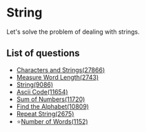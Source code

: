 String
============
Let's solve the problem of dealing with strings.

List of questions
------------

- [Characters and Strings(27866)](https://github.com/yoru4890/coding_test/blob/main/baekjoon/string/27866.md)
- [Measure Word Length(2743)](https://github.com/yoru4890/coding_test/blob/main/baekjoon/string/2743.md)
- [String(9086)](https://github.com/yoru4890/coding_test/blob/main/baekjoon/string/9086.md)
- [Ascii Code(11654)](https://github.com/yoru4890/coding_test/blob/main/baekjoon/string/11654.md)
- [Sum of Numbers(11720)](https://github.com/yoru4890/coding_test/blob/main/baekjoon/string/11720.md)
- [Find the Alphabet(10809)](https://github.com/yoru4890/coding_test/blob/main/baekjoon/string/10809.md)
- [Repeat String(2675)](https://github.com/yoru4890/coding_test/blob/main/baekjoon/string/2675.md)
- ⭐[Number of Words(1152)](https://github.com/yoru4890/coding_test/blob/main/baekjoon/string/1152.md)
